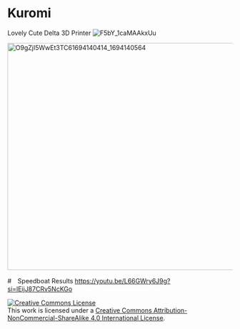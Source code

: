 # Kuromi
Lovely Cute Delta 3D Printer
![F5bY_1caMAAkxUu](https://github.com/oicchahan/Kuromi/assets/95489311/baa26351-4f3e-4712-89ca-dbf4fe181ed2)

<img width="509" alt="O9gZjI5WwEt3TC61694140414_1694140564" src="https://github.com/oicchahan/Kuromi/assets/95489311/4d7f48f8-ddf5-48d8-ab67-eb9b0bc36e7f">


#　Speedboat Results
https://youtu.be/L66GWry6J9g?si=lEijJ87CRv5NcKGo




<a rel="license" href="http://creativecommons.org/licenses/by-nc-sa/4.0/"><img alt="Creative Commons License" style="border-width:0" src="https://i.creativecommons.org/l/by-nc-sa/4.0/88x31.png" /></a><br />This work is licensed under a <a rel="license" href="http://creativecommons.org/licenses/by-nc-sa/4.0/">Creative Commons Attribution-NonCommercial-ShareAlike 4.0 International License</a>.

